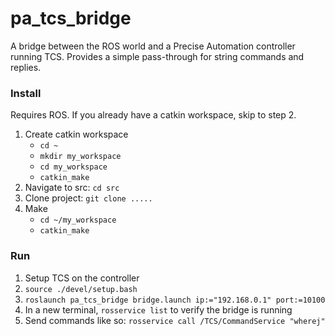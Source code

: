 # pa_tcs_bridge
A bridge between the ROS world and a Precise Automation controller running TCS. Provides a simple pass-through for string commands and replies.

### Install
Requires ROS.
If you already have a catkin workspace, skip to step 2.
1. Create catkin workspace
   - `cd ~`
   - `mkdir my_workspace`
   - `cd my_workspace`
   - `catkin_make`
2. Navigate to src: `cd src` 
3. Clone project: `git clone .....`
4. Make
   - `cd ~/my_workspace`
   - `catkin_make`

### Run
1. Setup TCS on the controller
2. `source ./devel/setup.bash`
3. `roslaunch pa_tcs_bridge bridge.launch ip:="192.168.0.1" port:=10100`
4. In a new terminal, `rosservice list` to verify the bridge is running
5. Send commands like so: `rosservice call /TCS/CommandService "wherej"`
